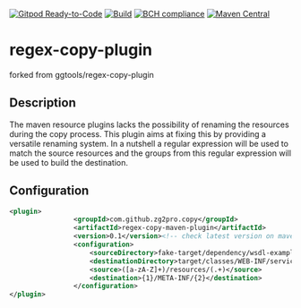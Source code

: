 [![Gitpod Ready-to-Code](https://img.shields.io/badge/Gitpod-Ready--to--Code-blue?logo=gitpod)](https://gitpod.io/#https://github.com/zg2pro/regex-copy-plugin)
[![Build](https://travis-ci.org/zg2pro/regex-copy-plugin.svg?branch=master)](https://travis-ci.org/zg2pro/regex-copy-plugin)
[![BCH compliance](https://bettercodehub.com/edge/badge/zg2pro/regex-copy-plugin?branch=master)](https://bettercodehub.com/)
[![Maven Central](https://maven-badges.herokuapp.com/maven-central/com.github.zg2pro.copy/regex-copy-plugin/badge.svg)](https://maven-badges.herokuapp.com/maven-central/com.github.zg2pro.copy/regex-copy-plugin)


# regex-copy-plugin

forked from ggtools/regex-copy-plugin

## Description

The maven resource plugins lacks the possibility of renaming the resources during the copy process. This plugin aims at fixing this by providing a versatile renaming system. In a nutshell a regular expression will be used to match the source resources and the groups from this regular expression will be used to build the destination.

## Configuration

```xml
<plugin>
                <groupId>com.github.zg2pro.copy</groupId>
                <artifactId>regex-copy-maven-plugin</artifactId>
                <version>0.1</version><!-- check latest version on maven central -->
                <configuration>
                    <sourceDirectory>fake-target/dependency/wsdl-examples/</sourceDirectory>
                    <destinationDirectory>target/classes/WEB-INF/services/</destinationDirectory>
                    <source>([a-zA-Z]+)/resources/(.+)</source>
                    <destination>{1}/META-INF/{2}</destination>
                </configuration>
</plugin>
```
